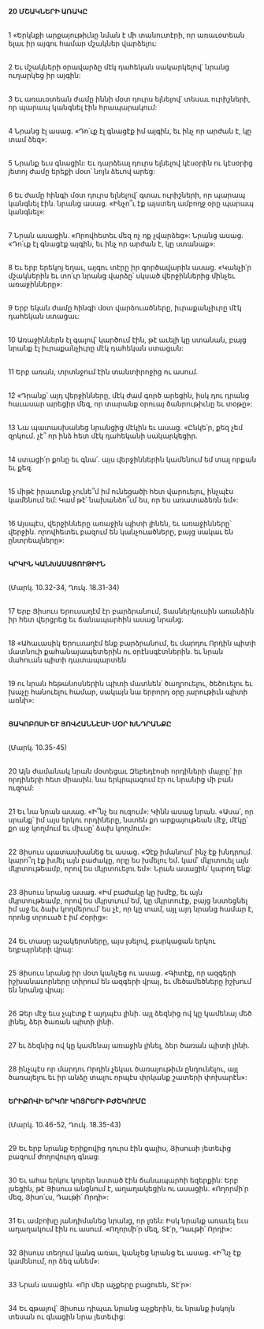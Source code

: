 **20 ՄՇԱԿՆԵՐԻ ԱՌԱԿԸ**

\
1 «Երկնքի արքայութիւնը նման է մի տանուտէրի, որ առաւօտեան ելաւ իր այգու համար մշակներ վարձելու:

\
2 Եւ մշակների օրավարձը մէկ դահեկան սակարկելով՝ նրանց ուղարկեց իր այգին:

\
3 Եւ առաւօտեան ժամը իննի մօտ դուրս ելնելով՝ տեսաւ ուրիշների, որ պարապ կանգնել էին հրապարակում:

\
4 Նրանց էլ ասաց. «Դո՛ւք էլ գնացէք իմ այգին, եւ ինչ որ արժան է, կը տամ ձեզ»:

\
5 Նրանք եւս գնացին: Եւ դարձեալ դուրս ելնելով կէսօրին ու կէսօրից յետոյ ժամը երեքի մօտ՝ նոյն ձեւով արեց:

\
6 Եւ ժամը հինգի մօտ դուրս ելնելով՝ գտաւ ուրիշների, որ պարապ կանգնել էին. նրանց ասաց. «Ինչո՞ւ էք այստեղ ամբողջ օրը պարապ կանգնել»:

\
7 Նրան ասացին. «Որովհետեւ մեզ ոչ ոք չվարձեց»: Նրանց ասաց. «Դո՛ւք էլ գնացէք այգին, եւ ինչ որ արժան է, կը ստանաք»:

\
8 Եւ երբ երեկոյ եղաւ, այգու տէրը իր գործավարին ասաց. «Կանչի՛ր մշակներին եւ տո՛ւր նրանց վարձը՝ սկսած վերջիններից մինչեւ առաջինները»:

\
9 Երբ եկան ժամը հինգի մօտ վարձուածները, իւրաքանչիւրը մէկ դահեկան ստացաւ:

\
10 Առաջիններն էլ գալով՝ կարծում էին, թէ աւելի կը ստանան, բայց նրանք էլ իւրաքանչիւրը մէկ դահեկան ստացան:

\
11 Երբ առան, տրտնջում էին տանտիրոջից ու ասում.

\
12 «Դրանք՝ այդ վերջինները, մէկ ժամ գործ արեցին, իսկ դու դրանց հաւասար արեցիր մեզ, որ տարանք օրուայ ծանրութիւնը եւ տօթը»:

\
13 Նա պատասխանեց նրանցից մէկին եւ ասաց. «Ընկե՛ր, քեզ չեմ զրկում. չէ՞ որ ինձ հետ մէկ դահեկանի սակարկեցիր.

\
14 ստացի՛ր քոնը եւ գնա՛. այս վերջիններին կամենում եմ տալ որքան եւ քեզ.

\
15 միթէ իրաւունք չունե՞մ իմ ունեցածի հետ վարուելու, ինչպէս կամենում եմ: Կամ թէ՝ նախանձո՞ւմ ես, որ ես առատաձեռն եմ»:

\
16 Այսպէս, վերջինները առաջին պիտի լինեն, եւ առաջինները՝ վերջին. որովհետեւ բազում են կանչուածները, բայց սակաւ են ընտրեալները»:

\
**ԿՐԿԻՆ ԿԱՆԽԱՍԱՑՈՒԹԻՒՆ**

\
(Մարկ. 10.32-34, Ղուկ. 18.31-34)

\
17 Երբ Յիսուս Երուսաղէմ էր բարձրանում, Տասներկուսին առանձին իր հետ վերցրեց եւ ճանապարհին ասաց նրանց.

\
18 «Ահաւասիկ Երուսաղէմ ենք բարձրանում, եւ մարդու Որդին պիտի մատնուի քահանայապետերին ու օրէնսգէտներին. եւ նրան մահուան պիտի դատապարտեն

\
19 ու նրան հեթանոսներին պիտի մատնեն՝ ծաղրուելու, ծեծուելու եւ խաչը հանուելու համար, սակայն նա երրորդ օրը յարութիւն պիտի առնի»:

\
**ՅԱԿՈԲՈՍԻ ԵՒ ՅՈՎՀԱՆՆԷՍԻ ՄՕՐ ԽՆԴՐԱՆՔԸ**

\
(Մարկ. 10.35-45)

\
20 Այն ժամանակ նրան մօտեցաւ Զեբեդէոսի որդիների մայրը՝ իր որդիների հետ միասին. նա երկրպագում էր ու նրանից մի բան ուզում:

\
21 Եւ նա նրան ասաց. «Ի՞նչ ես ուզում»: Կինն ասաց նրան. «Ասա՛, որ սրանք՝ իմ այս երկու որդիները, նստեն քո արքայութեան մէջ, մէկը՝ քո աջ կողմում եւ միւսը՝ ձախ կողմում»:

\
22 Յիսուս պատասխանեց եւ ասաց. «Չէք իմանում՝ ինչ էք խնդրում. կարո՞ղ էք խմել այն բաժակը, որը ես խմելու եմ. կամ՝ մկրտուել այն մկրտութեամբ, որով ես մկրտուելու եմ»: Նրան ասացին՝ կարող ենք:

\
23 Յիսուս նրանց ասաց. «Իմ բաժակը կը խմէք, եւ այն մկրտութեամբ, որով ես մկրտւում եմ, կը մկրտուէք, բայց նստեցնել իմ աջ եւ ձախ կողմերում՝ ես չէ, որ կը տամ, այլ այդ նրանց համար է, որոնց տրուած է իմ Հօրից»:

\
24 Եւ տասը աշակերտները, այս լսելով, բարկացան երկու եղբայրների վրայ:

\
25 Յիսուս նրանց իր մօտ կանչեց ու ասաց. «Գիտէք, որ ազգերի իշխանաւորները տիրում են ազգերի վրայ, եւ մեծամեծները իշխում են նրանց վրայ:

\
26 Ձեր մէջ եւս չպէտք է այդպէս լինի. այլ ձեզնից ով կը կամենայ մեծ լինել, ձեր ծառան պիտի լինի.

\
27 եւ ձեզնից ով կը կամենայ առաջին լինել, ձեր ծառան պիտի լինի.

\
28 ինչպէս որ մարդու Որդին չեկաւ ծառայութիւն ընդունելու, այլ ծառայելու եւ իր անձը տալու որպէս փրկանք շատերի փոխարէն»:

\
**ԵՐԻՔՈՎԻ ԵՐԿՈՒ ԿՈՅՐԵՐԻ ԲԺՇԿՈՒՄԸ**

\
(Մարկ. 10.46-52, Ղուկ. 18.35-43)

\
29 Եւ երբ նրանք Երիքովից դուրս էին գալիս, Յիսուսի յետեւից բազում ժողովուրդ գնաց:

\
30 Եւ ահա երկու կոյրեր նստած էին ճանապարհի եզերքին: Երբ լսեցին, թէ Յիսուս անցնում է, աղաղակեցին ու ասացին. «Ողորմի՛ր մեզ, Յիսո՛ւս, Դաւթի՛ Որդի»:

\
31 Եւ ամբոխը յանդիմանեց նրանց, որ լռեն: Իսկ նրանք առաւել եւս աղաղակում էին ու ասում. «Ողորմի՛ր մեզ, Տէ՛ր, Դաւթի՛ Որդի»:

\
32 Յիսուս տեղում կանգ առաւ, կանչեց նրանց եւ ասաց. «Ի՞նչ էք կամենում, որ ձեզ անեմ»:

\
33 Նրան ասացին. «Որ մեր աչքերը բացուեն, Տէ՛ր»:

\
34 Եւ գթալով՝ Յիսուս դիպաւ նրանց աչքերին, եւ նրանք իսկոյն տեսան ու գնացին նրա յետեւից:
